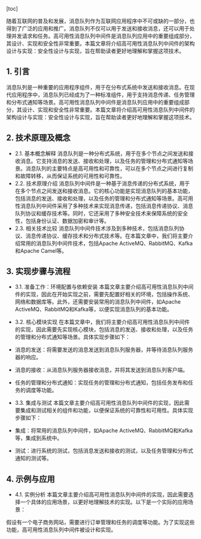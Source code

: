 
[toc]                    
                
                
随着互联网的普及和发展，消息队列作为互联网应用程序中不可或缺的一部分，也得到了广泛的应用和推广。消息队列不仅可以用于发送和接收消息，还可以用于处理并发请求和任务。高可用性消息队列中间件是消息队列应用中的重要组成部分，其设计、实现和安全性非常重要。本篇文章将介绍高可用性消息队列中间件的架构设计与实现：安全性设计与实现，旨在帮助读者更好地理解和掌握这项技术。

## 1. 引言

消息队列是一种重要的应用程序组件，用于在分布式系统中发送和接收消息。在现代应用程序中，消息队列已经成为了一种标准组件，用于支持消息传递、任务管理和分布式通知等场景。高可用性消息队列中间件是消息队列应用中的重要组成部分，其设计、实现和安全性非常重要。本篇文章将介绍高可用性消息队列中间件的架构设计与实现：安全性设计与实现，旨在帮助读者更好地理解和掌握这项技术。

## 2. 技术原理及概念

- 2.1. 基本概念解释
消息队列是一种分布式系统，用于在多个节点之间发送和接收消息。它支持消息的发送、接收和处理，以及任务的管理和分布式通知等场景。消息队列的主要特点是高可用性和可靠性，可以在多个节点之间进行复制和故障转移，从而保证系统的可用性和可靠性。
- 2.2. 技术原理介绍
消息队列中间件是一种基于消息传递的分布式系统，用于在多个节点之间发送和接收消息。它的核心功能是实现消息队列的基本功能，包括消息的发送、接收和处理，以及任务的管理和分布式通知等场景。高可用性消息队列中间件采用了多种技术来实现消息传递，包括消息传递协议、消息队列协议和缓存技术等。同时，它还采用了多种安全技术来保障系统的安全性，包括身份认证、数据加密和审计等。
- 2.3. 相关技术比较
消息队列中间件技术涉及到多种技术，包括消息队列协议、消息传递协议、缓存技术和分布式技术等。在本篇文章中，我们将主要介绍常用的消息队列中间件技术，包括Apache ActiveMQ、RabbitMQ、Kafka和Apache Camel等。

## 3. 实现步骤与流程

- 3.1. 准备工作：环境配置与依赖安装
本篇文章主要介绍高可用性消息队列中间件的实现，因此在开始实现之前，需要先配置好相关的环境，包括操作系统、网络和数据库等。此外，还需要安装常用的消息队列中间件，如Apache ActiveMQ、RabbitMQ和Kafka等，以便实现消息队列的基本功能。
- 3.2. 核心模块实现
在本篇文章中，我们将主要介绍高可用性消息队列中间件的实现，因此需要先实现核心模块，包括消息的发送、接收和处理，以及任务的管理和分布式通知等场景。具体实现步骤如下：

- 消息的发送：将需要发送的消息发送到消息队列服务器，并等待消息队列服务器的响应。
- 消息的接收：从消息队列服务器接收消息，并将其发送到消息队列客户端。
- 任务的管理和分布式通知：实现任务的管理和分布式通知，包括任务发布和任务的调度等功能。

- 3.3. 集成与测试
本篇文章主要介绍高可用性消息队列中间件的实现，因此需要集成和测试相关的组件和功能，以便保证系统的可靠性和可用性。具体实现步骤如下：

- 集成：将常用的消息队列中间件，如Apache ActiveMQ、RabbitMQ和Kafka等，集成到系统中。
- 测试：进行系统的测试，包括消息发送和接收的测试，以及任务管理和分布式通知的测试等。

## 4. 示例与应用

- 4.1. 实例分析
本篇文章主要介绍高可用性消息队列中间件的实现，因此需要选择一个具体的应用场景，以更好地理解技术的实现。以下是一个实际的应用场景：

假设有一个电子商务网站，需要进行订单管理和任务的调度等功能。为了实现这些功能，高可用性消息队列中间件被设计和实现。

